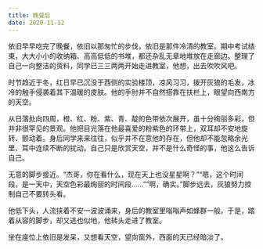 ```yaml
---
title: 晚餐后
date: 2020-11-12
---
```


依旧早早吃完了晚餐，依旧以那匆忙的步伐，依旧是那件冷清的教室。期中考试结束，大大小小的收纳箱、高高低低的书堆，都还杂乱无章地堆放在走廊边。整理了自己一向整洁的资料，同学已三三两两开始走进教室，他想，出去吹吹风吧。

<!-- more -->

时节趋近于冬，红日早已沉没于西侧的实验楼顶，凉风习习，拨开灰狼的毛发，冰冷的触手侵袭着其下温暖的皮肤。他的手肘并不自然搭靠在扶栏上，眼望向西南方的天空。

从日落处向四周，橙、红、粉、紫、青、靛的色带依次展开，虽十分绚丽多彩，但并非很罕见的景观。他把目光落在他最喜爱的粉紫色的环带上，双耳却不安地旋转、颤动着。身后同学来来往往，似乎并不在意他的存在，但他却不能忽略余光里、耳中连续不断的扰动。自己只是欣赏天空，并不是什么奇怪的事，他这么告诉自己。

无意的脚步接近。“杰哥，你在看什么，现在天上也没星星啊？”“嗯，这个时间段，是一天中，天空色彩最绚丽的时间段……”“啊，确实。”脚步远去，灰狼努力控制自己不要转头看。

他低下头，人流挟着不安一波波涌来，身后的教室里嗡嗡声如蜂群一般。于是，踏着从容的脚步，却又逃也似地，他转头走进了教室。

坐在座位上依旧是发呆，又想看天空，望向窗外，西面的天已经暗淡了。
